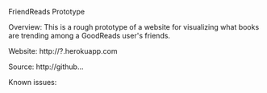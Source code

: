 FriendReads Prototype

Overview:
This is a rough prototype of a website for visualizing what books are trending among a GoodReads user's friends.

Website: 
http://?.herokuapp.com

Source: 
http://github...


Known issues:

